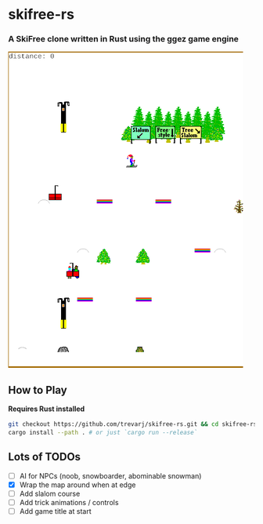 # skifree-rs
### A SkiFree clone written in Rust using the ggez game engine

![Start of the game v1.0.0](/screenshots/screenshot1.png)

## How to Play

**Requires Rust installed**
```bash
git checkout https://github.com/trevarj/skifree-rs.git && cd skifree-rs
cargo install --path . # or just `cargo run --release`
```

## Lots of TODOs

- [ ] AI for NPCs (noob, snowboarder, abominable snowman)
- [x] Wrap the map around when at edge
- [ ] Add slalom course
- [ ] Add trick animations / controls
- [ ] Add game title at start